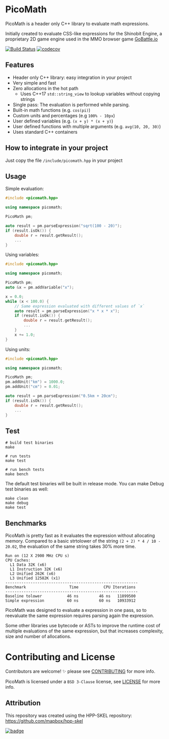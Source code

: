 # PicoMath

PicoMath is a header only C++ library to evaluate math expressions.

Initially created to evaluate CSS-like expressions for the Shinobit Engine, a proprietary 2D game engine used in the MMO browser game [GoBattle.io](http://gobattle.io)

[![Build Status](https://travis-ci.com/nitrillo/picomath.svg?branch=master)](https://travis-ci.com/nitrillo/picomath)
[![codecov](https://codecov.io/gh/nitrillo/picomath/branch/master/graph/badge.svg)](https://codecov.io/gh/nitrillo/picomath)

## Features
* Header only C++ library: easy integration in your project
* Very simple and fast
* Zero allocations in the hot path
    * Uses C++17 `std::string_view` to lookup variables without copying strings
* Single pass: The evaluation is performed while parsing.
* Built-in math functions (e.g. `cos(pi)`)
* Custom units and percentages (e.g `100% - 10px`)
* User defined variables (e.g. `(x + y) * (x + y)`)
* User defined functions with multiple arguments (e.g. `avg(10, 20, 30)`)
* Uses standard C++ containers

## How to integrate in your project

Just copy the file `/include/picomath.hpp` in your project

## Usage

Simple evaluation:
```cpp
#include <picomath.hpp>

using namespace picomath;

PicoMath pm;

auto result = pm.parseExpression("sqrt(100 - 20)");
if (result.isOk()) {
    double r = result.getResult();
    ...
}

```

Using variables:
```cpp
#include <picomath.hpp>

using namespace picomath;

PicoMath pm;
auto &x = pm.addVariable("x");

x = 0.0;
while (x < 100.0) {
    // Same expression evaluated with different values of `x`
    auto result = pm.parseExpression("x * x * x");
    if (result.isOk()) {
        double r = result.getResult();
        ...
    }
    x += 1.0;
}

```

Using units:
```cpp
#include <picomath.hpp>

using namespace picomath;

PicoMath pm;
pm.addUnit("km") = 1000.0;
pm.addUnit("cm") = 0.01;

auto result = pm.parseExpression("0.5km + 20cm");
if (result.isOk()) {
    double r = result.getResult();
    ...
}

```



## Test

```shell
# build test binaries
make

# run tests
make test

# run bench tests
make bench
```

The default test binaries will be built in release mode. You can make Debug test binaries as well:

```shell
make clean
make debug
make test
```


## Benchmarks

PicoMath is pretty fast as it evaluates the expression without allocating memory.
Compared to a basic strtolower of the string `(2 + 2) * 4 / 10 - 20.02`, the evaluation of the same string takes 30% more time.

```
Run on (12 X 2900 MHz CPU s)
CPU Caches:
  L1 Data 32K (x6)  
  L1 Instruction 32K (x6)
  L2 Unified 262K (x6)
  L3 Unified 12582K (x1)
----------------------------------------------------------
Benchmark                   Time           CPU Iterations
----------------------------------------------------------
Baseline tolower           46 ns         46 ns   11899500
Simple expression          60 ns         60 ns   10933912
```

PicoMath was designed to evaluate a expression in one pass, so to reevaluate the same expression requires parsing again the expression.

Some other libraries use bytecode or ASTs to improve the runtime cost of multiple evaluations of the same expression, but that increases complexity, size and number of allocations.




# Contributing and License

Contributors are welcome! :sparkles: please see [CONTRIBUTING](CONTRIBUTING.md) for more info.

PicoMath is licensed under a `BSD 3-Clause` license, see [LICENSE](LICENSE.md) for more info.

##  Attribution

This repository was created using the HPP-SKEL repository: https://github.com/mapbox/hpp-skel

[![badge](https://mapbox.s3.amazonaws.com/cpp-assets/hpp-skel-badge_blue.svg)](https://github.com/mapbox/hpp-skel)


